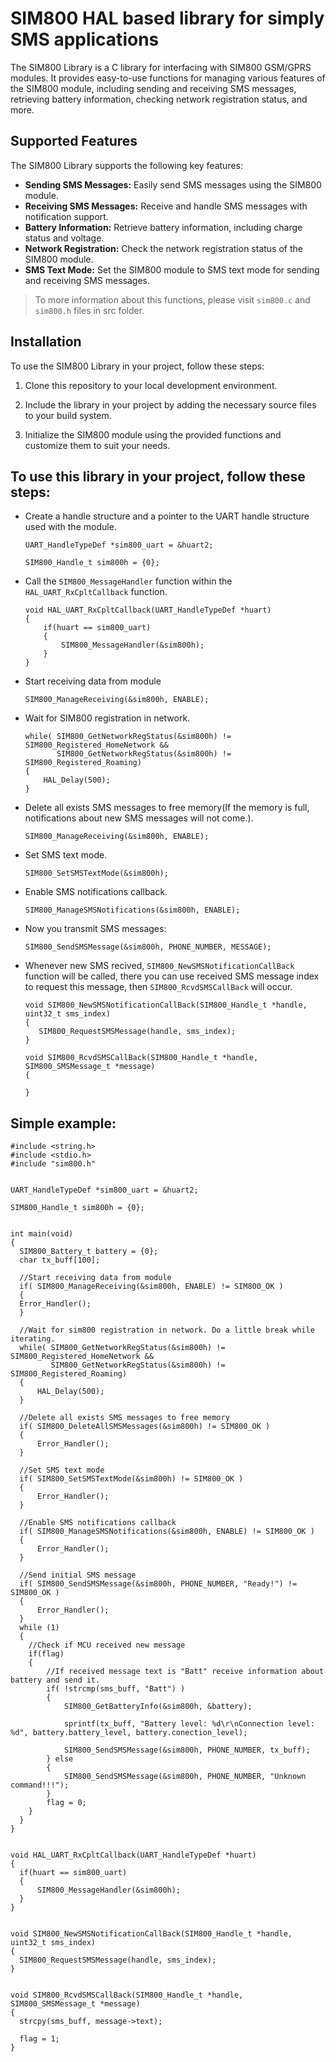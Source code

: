 # SIM800 HAL based library for simply SMS applications

The SIM800 Library is a C library for interfacing with SIM800 GSM/GPRS modules. It provides easy-to-use functions for managing various features of the SIM800 module, 
including sending and receiving SMS messages, retrieving battery information, checking network registration status, and more.

## Supported Features

The SIM800 Library supports the following key features:

- **Sending SMS Messages:** Easily send SMS messages using the SIM800 module.
- **Receiving SMS Messages:** Receive and handle SMS messages with notification support.
- **Battery Information:** Retrieve battery information, including charge status and voltage.
- **Network Registration:** Check the network registration status of the SIM800 module.
- **SMS Text Mode:** Set the SIM800 module to SMS text mode for sending and receiving SMS messages.
> To more information about this functions, please visit `sim800.c` and `sim800.h` files in src folder.

## Installation

To use the SIM800 Library in your project, follow these steps:

1. Clone this repository to your local development environment.

2. Include the library in your project by adding the necessary source files to your build system.

3. Initialize the SIM800 module using the provided functions and customize them to suit your needs.

## To use this library in your project, follow these steps:
* Create a handle structure and a pointer to the UART handle structure used with the module.
  ```
  UART_HandleTypeDef *sim800_uart = &huart2;
  
  SIM800_Handle_t sim800h = {0};
  ```
* Call the `SIM800_MessageHandler` function within the `HAL_UART_RxCpltCallback` function.
  
  ```
  void HAL_UART_RxCpltCallback(UART_HandleTypeDef *huart)
  {
	  if(huart == sim800_uart)
	  {
		  SIM800_MessageHandler(&sim800h);
	  }
  }
  ```
* Start receiving data from module
  ```
  SIM800_ManageReceiving(&sim800h, ENABLE);
  ```
* Wait for SIM800 registration in network.
  ```
  while( SIM800_GetNetworkRegStatus(&sim800h) != SIM800_Registered_HomeNetwork &&
         SIM800_GetNetworkRegStatus(&sim800h) != SIM800_Registered_Roaming)
  {
      HAL_Delay(500);
  }
  ```
* Delete all exists SMS messages to free memory(If the memory is full, notifications about new SMS messages will not come.).
  ```
  SIM800_ManageReceiving(&sim800h, ENABLE);
  ```
* Set SMS text mode.
  ```
  SIM800_SetSMSTextMode(&sim800h);
  ```
* Enable SMS notifications callback.
  ```
  SIM800_ManageSMSNotifications(&sim800h, ENABLE);
  ```
* Now you transmit SMS messages:
  ```
  SIM800_SendSMSMessage(&sim800h, PHONE_NUMBER, MESSAGE);
  ```
* Whenever new SMS recived, `SIM800_NewSMSNotificationCallBack` function will be called, there you can use received SMS message index to request this message, then `SIM800_RcvdSMSCallBack` will occur.
  ```
  void SIM800_NewSMSNotificationCallBack(SIM800_Handle_t *handle, uint32_t sms_index)
  {
     SIM800_RequestSMSMessage(handle, sms_index);
  }

  void SIM800_RcvdSMSCallBack(SIM800_Handle_t *handle, SIM800_SMSMessage_t *message)
  {
 
  }
  ```
## Simple example:
  ```
  #include <string.h>
#include <stdio.h>
#include "sim800.h"


UART_HandleTypeDef *sim800_uart = &huart2;

SIM800_Handle_t sim800h = {0};


int main(void)
{
    SIM800_Battery_t battery = {0};
    char tx_buff[100];
    
    //Start receiving data from module
    if( SIM800_ManageReceiving(&sim800h, ENABLE) != SIM800_OK )
    {
    Error_Handler();
    }
    
    //Wait for sim800 registration in network. Do a little break while iterating.
    while( SIM800_GetNetworkRegStatus(&sim800h) != SIM800_Registered_HomeNetwork &&
           SIM800_GetNetworkRegStatus(&sim800h) != SIM800_Registered_Roaming)
    {
        HAL_Delay(500);
    }
    
    //Delete all exists SMS messages to free memory
    if( SIM800_DeleteAllSMSMessages(&sim800h) != SIM800_OK )
    {
        Error_Handler();
    }
    
    //Set SMS text mode
    if( SIM800_SetSMSTextMode(&sim800h) != SIM800_OK )
    {
        Error_Handler();
    }
    
    //Enable SMS notifications callback
    if( SIM800_ManageSMSNotifications(&sim800h, ENABLE) != SIM800_OK )
    {
        Error_Handler();
    }
    
    //Send initial SMS message
    if( SIM800_SendSMSMessage(&sim800h, PHONE_NUMBER, "Ready!") != SIM800_OK )
    {
        Error_Handler();
    }
    while (1)
    {
      //Check if MCU received new message
      if(flag)
      {
          //If received message text is "Batt" receive information about battery and send it.
          if( !strcmp(sms_buff, "Batt") )
          {
              SIM800_GetBatteryInfo(&sim800h, &battery);
    
              sprintf(tx_buff, "Battery level: %d\r\nConnection level: %d", battery.battery_level, battery.conection_level);
    
              SIM800_SendSMSMessage(&sim800h, PHONE_NUMBER, tx_buff);
          } else
          {
              SIM800_SendSMSMessage(&sim800h, PHONE_NUMBER, "Unknown command!!!");
          }
          flag = 0;
      }
    }
}


void HAL_UART_RxCpltCallback(UART_HandleTypeDef *huart)
{
	if(huart == sim800_uart)
	{
		SIM800_MessageHandler(&sim800h);
	}
}


void SIM800_NewSMSNotificationCallBack(SIM800_Handle_t *handle, uint32_t sms_index)
{
	SIM800_RequestSMSMessage(handle, sms_index);
}


void SIM800_RcvdSMSCallBack(SIM800_Handle_t *handle, SIM800_SMSMessage_t *message)
{
	strcpy(sms_buff, message->text);

	flag = 1;
}
```
